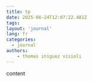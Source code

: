 ```yaml
---
title: tp
date: 2025-06-24T12:07:22.481Z
tags:
layout: 'journal'
lang: fr
categories: 
  - journal
authors:
    - thomas iniguez visioli
---
```

content 